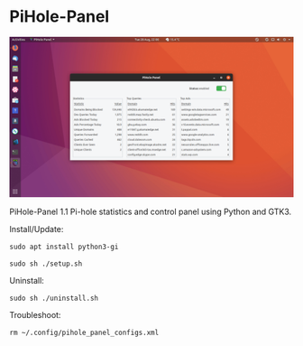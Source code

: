 # PiHole-Panel
![](pihole-panel_preview.png)

PiHole-Panel 1.1
Pi-hole statistics and control panel using Python and GTK3.

Install/Update:
```
sudo apt install python3-gi
```
```
sudo sh ./setup.sh
```

Uninstall:
```
sudo sh ./uninstall.sh
```

Troubleshoot:
```
rm ~/.config/pihole_panel_configs.xml
```
